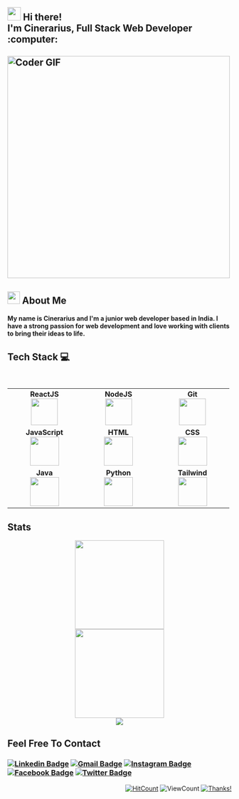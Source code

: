 <h2 align="left">
 <abc>
  <br><img src="https://emojis.slackmojis.com/emojis/images/1588315024/8823/hyperkitty.gif?1588315024" width="30" /> Hi there!<br>
   I'm Cinerarius, Full Stack Web Developer :computer:<br>
  <br>
    <img src="https://media.giphy.com/media/SWoSkN6DxTszqIKEqv/giphy.gif" alt="Coder GIF" width="500">
 </abc>
</h2>
<h2>
<abc><img src="https://emojis.slackmojis.com/emojis/images/1621024394/39092/cat-roll.gif?1621024394" width="28" /> About Me</abc>
</h2>
<h4>
My name is Cinerarius and I'm a junior web developer based in India. I have a strong passion for web development and love working with clients to bring their ideas to life.
</h4>

## Tech Stack :computer:

<br>
<table>
<tbody>
 <tr>
<td align="center" width="20%">
<span><b><center>ReactJS</center></b></span> 
<img height=60px src="https://img.icons8.com/ultraviolet/2x/react.png"> 
</td>

<td align="center" width="20%">
<span><b><center>NodeJS</center></b></span> 
<img height=60px src="https://img.icons8.com/color/2x/nodejs.png"> 
</td>

<td align="center" width="20%">
<span><b><center>Git</center></b></span>
<img height="60px" src="https://cdn.svgporn.com/logos/git-icon.svg">
</td>
</tr>

<tr>
<td align="center" width="20%">
<span><b><center>JavaScript</center></b></span> 
<img height=65px src="https://img.icons8.com/color/2x/javascript.png"> 
</td>

<td align="center" width="20%">
<span><b><center>HTML</center></b></span> 
<img height=65px src="https://img.icons8.com/color/2x/html-5.png"> 
</td>
</td>

<td align="center" width="20%">
<span><b><center>CSS</center></b></span> 
<img height="65px" src="https://cdn.svgporn.com/logos/css-3.svg">
</td>
</tr>

<tr>
<td align="center" width="20%">
<span><b><center>Java</center></b></span> 
<img height="65px" src="https://www.vectorlogo.zone/logos/java/java-ar21.svg">
</td>

<td align="center" width="20%">
<span><b><center>Python</center></b></span> 
<img height="65px" src="https://cdn4.iconfinder.com/data/icons/logos-and-brands/512/267_Python_logo-128.png">
</td>

<td align="center" width="20%">
<span><b><center>Tailwind</center></b></span> 
<img height="65px" src="https://cdn.svgporn.com/logos/tailwindcss-icon.svg">
</td>

</tbody>
</table>

## Stats

<div align="center">
    <img height="200px" src="https://github-readme-stats.vercel.app/api?username=cinerarius&show_icons=true&theme=onedark&hide_border=true&bg_color=00000000"/>
</div>
<div align="center">
    <img height="200px" src="https://github-readme-streak-stats.herokuapp.com?user=cinerarius&theme=onedark-duo&duo&hide_border=true"/>
</div>
<div align="center">
	<img src="https://cdn.jsdelivr.net/gh/holic-x/holic-x/assets/github-contribution-grid-snake.svg" />
</div>

<h2>Feel Free To Contact</h2>
<h3 align="centre">
  
  [![Linkedin Badge](https://img.shields.io/badge/-koustavrakshit-blue?style=flat-square&logo=Linkedin&logoColor=white&link=https://www.linkedin.com/in/kaustav-rakshit-46110526b)](https://www.linkedin.com/in/kaustav-rakshit-46110526b) 
   [![Gmail Badge](https://img.shields.io/badge/-koustavrakshit-c14438?style=flat-square&logo=Gmail&logoColor=white&link=mailto:6cine6raius6@gmail.com)](mailto:6cine6raius6@gmail.com)
   [![Instagram Badge](https://img.shields.io/badge/-@sleep.koustav-ff69b4?style=flat&logo=instagram&logoColor=white&link=https://instagram.com/sleep.koustav/)](https://instagram.com/sleep.koustav) 
   [![Facebook Badge](https://img.shields.io/badge/-koustav.rakshit-blue?style=flat-square&logo=Facebook&logoColor=white&link=https://www.facebook.com/koustav.rakshit.549)](https://www.facebook.com/koustav.rakshit.549)
   [![Twitter Badge](https://img.shields.io/badge/-@6ciner6arius6-informational?style=flat-square&labelColor=1ca0f1&logo=twitter&logoColor=white&link=https://twitter.com/6ciner6arius6?t=27CM1UzpOcOto_VwB51CmQ&s=35)](https://twitter.com/6ciner6arius6?t=27CM1UzpOcOto_VwB51CmQ&s=35)
   
</h3>

<div align="right">
  
[![HitCount](http://hits.dwyl.com/cinerarius/cinerarius.svg)](http://hits.dwyl.com/cinerarius/cinerarius)
![ViewCount](https://views.whatilearened.today/views/github/cinerarius/cinerarius.svg) [![Thanks!](https://img.shields.io/badge/Thanks%20for%20visiting-!-1EAEDB.svg)](https://cinerarius.github.io/cinerarius/)


</div>
